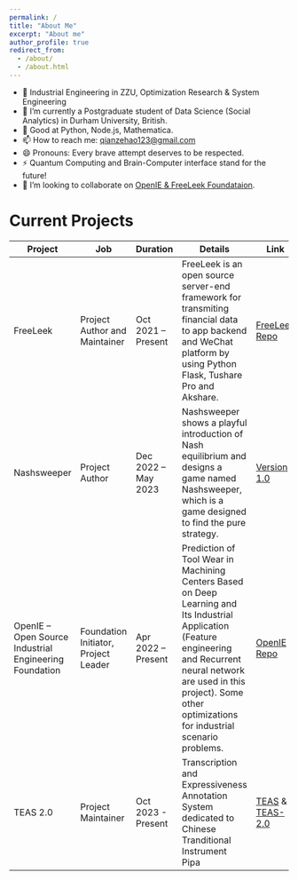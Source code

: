 ```yaml
---
permalink: /
title: "About Me"
excerpt: "About me"
author_profile: true
redirect_from: 
  - /about/
  - /about.html
---
```

- 🔭 Industrial Engineering in ZZU, Optimization Research & System Engineering
- 💬 I’m currently a Postgraduate student of Data Science (Social Analytics) in Durham University, British.
- 🌱 Good at Python, Node.js, Mathematica.
- 📫 How to reach me: qianzehao123@gmail.com
- 😄 Pronouns: Every brave attempt deserves to be respected.
- ⚡ Quantum Computing and Brain-Computer interface stand for the future!
- 👯 I’m looking to collaborate on [OpenIE & FreeLeek Foundataion](http://198.74.121.61:803/).

# Current Projects

| Project | Job | Duration | Details | Link |
| ------- | --- | -------- | ------- | ---- |
| FreeLeek | Project Author and Maintainer | Oct 2021 – Present | FreeLeek is an open source server-end framework for transmiting financial data to app backend and WeChat platform by using Python Flask, Tushare Pro and Akshare. | [FreeLeek Repo](https://gitee.com/qian_zehao/free-leek) |
| Nashsweeper | Project Author | Dec 2022 – May 2023 | Nashsweeper shows a playful introduction of Nash equilibrium and designs a game named Nashsweeper, which is a game designed to find the pure strategy.  | [Version 1.0](http://204.15.75.42:8080/)
| OpenIE – Open Source Industrial Engineering Foundation | Foundation Initiator, Project Leader | Apr 2022 – Present | Prediction of Tool Wear in Machining Centers Based on Deep Learning and Its Industrial Application (Feature engineering and Recurrent neural network are used in this project). Some other optimizations for industrial scenario problems. | [OpenIE Repo](https://github.com/QianZeHao123/OpenIE-WaveAnalysis) |
| TEAS 2.0 | Project Maintainer | Oct 2023 - Present |  Transcription and Expressiveness Annotation System dedicated to Chinese Tranditional Instrument Pipa | [TEAS](https://github.com/QianZeHao123/TEAS) & [TEAS-2.0](https://github.com/QianZeHao123/TEAS-2.0) |
